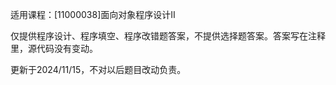 适用课程：[11000038]面向对象程序设计Ⅱ

仅提供程序设计、程序填空、程序改错题答案，不提供选择题答案。答案写在注释里，源代码没有变动。

更新于2024/11/15，不对以后题目改动负责。
